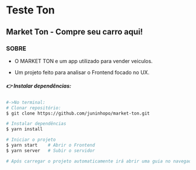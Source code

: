 # Teste Ton 

## Market Ton - Compre seu carro aqui!

### SOBRE

- O MARKET TON e um app utilizado para vender veiculos. 

- Um projeto feito para analisar o Frontend focado no UX.

##### 👉 Instalar dependências:

```bash
#->No terminal:
# Clonar repositório:
$ git clone https://github.com/juninhopo/market-ton.git

# Instalar dependências
$ yarn install

# Iniciar o projeto
$ yarn start    # Abrir o Frontend
$ yarn server   # Subir o servidor

# Após carregar o projeto automaticamente irá abrir uma guia no navegador padrão.
```
